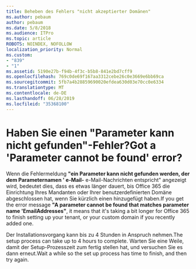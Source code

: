 ```yaml
---
title: Beheben des Fehlers "nicht akzeptierter Domänen"
ms.author: pebaum
author: pebaum
ms.date: 5/8/2018
ms.audience: ITPro
ms.topic: article
ROBOTS: NOINDEX, NOFOLLOW
localization_priority: Normal
ms.custom:
- "839"
- "1"
ms.assetid: 5190e27b-f94b-4f3c-b5b8-841e2bd7cff9
ms.openlocfilehash: 769c0de69f167aa3312cebe26c0e3669e6bb69ca
ms.sourcegitcommit: 5fb7a4b28859690020efdea630d03e70cc0e6334
ms.translationtype: MT
ms.contentlocale: de-DE
ms.lasthandoff: 06/28/2019
ms.locfileid: "35368100"
---
```

# <a name="got-a-parameter-cannot-be-found-error"></a><span data-ttu-id="6d78b-102">Haben Sie einen "Parameter kann nicht gefunden"-Fehler?</span><span class="sxs-lookup"><span data-stu-id="6d78b-102">Got a 'Parameter cannot be found' error?</span></span>

<span data-ttu-id="6d78b-103">Wenn die Fehlermeldung **"ein Parameter kann nicht gefunden werden, der dem Parameternamen ' e-Mail-** e-Mail-Nachrichten entspricht" angezeigt wird, bedeutet dies, dass es etwas länger dauert, bis Office 365 die Einrichtung Ihres Mandanten oder Ihrer benutzerdefinierten Domäne abgeschlossen hat, wenn Sie kürzlich einen hinzugefügt haben.</span><span class="sxs-lookup"><span data-stu-id="6d78b-103">If you get the error message **"A parameter cannot be found that matches parameter name 'EmailAddresses"**, it means that it's taking a bit longer for Office 365 to finish setting up your tenant, or your custom domain if you recently added one.</span></span>
  
<span data-ttu-id="6d78b-104">Der Installationsvorgang kann bis zu 4 Stunden in Anspruch nehmen.</span><span class="sxs-lookup"><span data-stu-id="6d78b-104">The setup process can take up to 4 hours to complete.</span></span> <span data-ttu-id="6d78b-105">Warten Sie eine Weile, damit der Setup-Prozesszeit zum fertig stellen hat, und versuchen Sie es dann erneut.</span><span class="sxs-lookup"><span data-stu-id="6d78b-105">Wait a while so the set up process has time to finish, and then try again.</span></span>
  